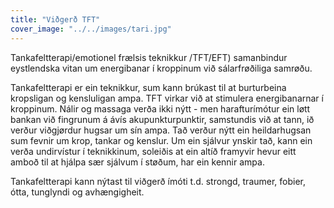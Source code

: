 ```yaml
---
title: "Viðgerð TFT"
cover_image: "../../images/tari.jpg"
---
```


Tankafeltterapi/emotionel frælsis teknikkur /TFT/EFT) samanbindur eystlendska vitan um energibanar í kroppinum við sálarfrøðiliga samrøðu.

Tankafeltterapi er ein teknikkur, sum kann brúkast til at burturbeina
kropsligan og kensluligan ampa. TFT virkar við at stimulera energibanarnar
í kroppinum. Nálir og massaga verða ikki nýtt - men harafturímótur ein
løtt bankan við fingrunum á ávís akupunkturpunktir, samstundis við at
tann, ið verður viðgjørdur hugsar um sín ampa. Tað verður nýtt ein
heildarhugsan sum fevnir um krop, tankar og kenslur. Um ein sjálvur ynskir
tað, kann ein verða undirvístur í teknikkinum, soleiðis at ein altíð
framyvir hevur eitt amboð til at hjálpa sær sjálvum í støðum, har ein
kennir ampa.

Tankafeltterapi kann nýtast til viðgerð ímóti t.d. strongd, traumer,
fobier, ótta, tunglyndi og avhængigheit.
